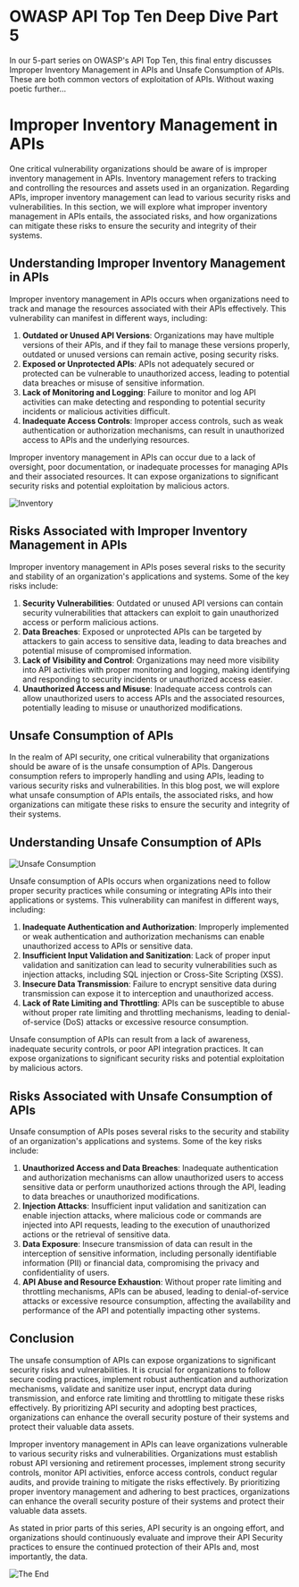 # OWASP API Top Ten Deep Dive Part 5

In our 5-part series on OWASP's API Top Ten, this final entry discusses Improper Inventory Management in APIs and Unsafe Consumption of APIs. These are both common vectors of exploitation of APIs. Without waxing poetic further…

# Improper Inventory Management in APIs

One critical vulnerability organizations should be aware of is improper inventory management in APIs. Inventory management refers to tracking and controlling the resources and assets used in an organization. Regarding APIs, improper inventory management can lead to various security risks and vulnerabilities. In this section, we will explore what improper inventory management in APIs entails, the associated risks, and how organizations can mitigate these risks to ensure the security and integrity of their systems.

## Understanding Improper Inventory Management in APIs

Improper inventory management in APIs occurs when organizations need to track and manage the resources associated with their APIs effectively. This vulnerability can manifest in different ways, including:

1. **Outdated or Unused API Versions**: Organizations may have multiple versions of their APIs, and if they fail to manage these versions properly, outdated or unused versions can remain active, posing security risks.
2. **Exposed or Unprotected APIs**: APIs not adequately secured or protected can be vulnerable to unauthorized access, leading to potential data breaches or misuse of sensitive information.
3. **Lack of Monitoring and Logging**: Failure to monitor and log API activities can make detecting and responding to potential security incidents or malicious activities difficult.
4. **Inadequate Access Controls**: Improper access controls, such as weak authentication or authorization mechanisms, can result in unauthorized access to APIs and the underlying resources.

Improper inventory management in APIs can occur due to a lack of oversight, poor documentation, or inadequate processes for managing APIs and their associated resources. It can expose organizations to significant security risks and potential exploitation by malicious actors.

![Inventory](/images/inventory.jpg)

## Risks Associated with Improper Inventory Management in APIs

Improper inventory management in APIs poses several risks to the security and stability of an organization's applications and systems. Some of the key risks include:

1. **Security Vulnerabilities**: Outdated or unused API versions can contain security vulnerabilities that attackers can exploit to gain unauthorized access or perform malicious actions.
2. **Data Breaches**: Exposed or unprotected APIs can be targeted by attackers to gain access to sensitive data, leading to data breaches and potential misuse of compromised information.
3. **Lack of Visibility and Control**: Organizations may need more visibility into API activities with proper monitoring and logging, making identifying and responding to security incidents or unauthorized access easier.
4. **Unauthorized Access and Misuse**: Inadequate access controls can allow unauthorized users to access APIs and the associated resources, potentially leading to misuse or unauthorized modifications.

## Unsafe Consumption of APIs

In the realm of API security, one critical vulnerability that organizations should be aware of is the unsafe consumption of APIs. Dangerous consumption refers to improperly handling and using APIs, leading to various security risks and vulnerabilities. In this blog post, we will explore what unsafe consumption of APIs entails, the associated risks, and how organizations can mitigate these risks to ensure the security and integrity of their systems.

## Understanding Unsafe Consumption of APIs

![Unsafe Consumption](/images/unsafe-consumption.jpg)

Unsafe consumption of APIs occurs when organizations need to follow proper security practices while consuming or integrating APIs into their applications or systems. This vulnerability can manifest in different ways, including:

1. **Inadequate Authentication and Authorization**: Improperly implemented or weak authentication and authorization mechanisms can enable unauthorized access to APIs or sensitive data.
2. **Insufficient Input Validation and Sanitization**: Lack of proper input validation and sanitization can lead to security vulnerabilities such as injection attacks, including SQL injection or Cross-Site Scripting (XSS).
3. **Insecure Data Transmission**: Failure to encrypt sensitive data during transmission can expose it to interception and unauthorized access.
4. **Lack of Rate Limiting and Throttling**: APIs can be susceptible to abuse without proper rate limiting and throttling mechanisms, leading to denial-of-service (DoS) attacks or excessive resource consumption.

Unsafe consumption of APIs can result from a lack of awareness, inadequate security controls, or poor API integration practices. It can expose organizations to significant security risks and potential exploitation by malicious actors.

## Risks Associated with Unsafe Consumption of APIs

Unsafe consumption of APIs poses several risks to the security and stability of an organization's applications and systems. Some of the key risks include:

1. **Unauthorized Access and Data Breaches**: Inadequate authentication and authorization mechanisms can allow unauthorized users to access sensitive data or perform unauthorized actions through the API, leading to data breaches or unauthorized modifications.
2. **Injection Attacks**: Insufficient input validation and sanitization can enable injection attacks, where malicious code or commands are injected into API requests, leading to the execution of unauthorized actions or the retrieval of sensitive data.
3. **Data Exposure**: Insecure transmission of data can result in the interception of sensitive information, including personally identifiable information (PII) or financial data, compromising the privacy and confidentiality of users.
4. **API Abuse and Resource Exhaustion**: Without proper rate limiting and throttling mechanisms, APIs can be abused, leading to denial-of-service attacks or excessive resource consumption, affecting the availability and performance of the API and potentially impacting other systems.

## Conclusion

The unsafe consumption of APIs can expose organizations to significant security risks and vulnerabilities. It is crucial for organizations to follow secure coding practices, implement robust authentication and authorization mechanisms, validate and sanitize user input, encrypt data during transmission, and enforce rate limiting and throttling to mitigate these risks effectively. By prioritizing API security and adopting best practices, organizations can enhance the overall security posture of their systems and protect their valuable data assets.

Improper inventory management in APIs can leave organizations vulnerable to various security risks and vulnerabilities. Organizations must establish robust API versioning and retirement processes, implement strong security controls, monitor API activities, enforce access controls, conduct regular audits, and provide training to mitigate the risks effectively. By prioritizing proper inventory management and adhering to best practices, organizations can enhance the overall security posture of their systems and protect their valuable data assets.

As stated in prior parts of this series, API security is an ongoing effort, and organizations should continuously evaluate and improve their API Security practices to ensure the continued protection of their APIs and, most importantly, the data.

![The End](/images/the-end.jpg)
